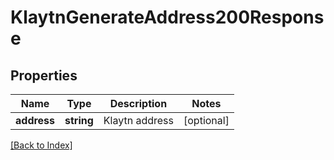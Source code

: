 # KlaytnGenerateAddress200Response

## Properties

Name | Type | Description | Notes
------------ | ------------- | ------------- | -------------
**address** | **string** | Klaytn address | [optional]

[[Back to Index]](../index.md)
